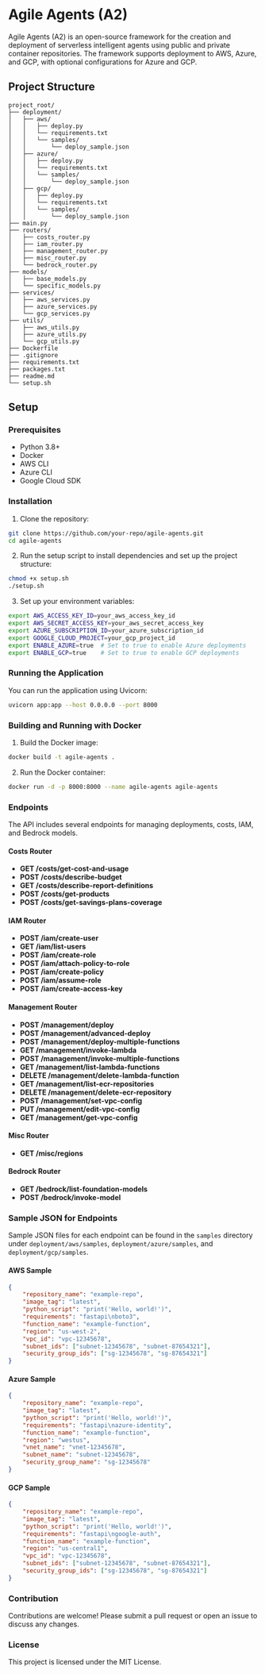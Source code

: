 # Agile Agents (A2)

Agile Agents (A2) is an open-source framework for the creation and deployment of serverless intelligent agents using public and private container repositories. The framework supports deployment to AWS, Azure, and GCP, with optional configurations for Azure and GCP.

## Project Structure

```
project_root/
├── deployment/
│   ├── aws/
│   │   ├── deploy.py
│   │   └── requirements.txt
│   │   └── samples/
│   │       └── deploy_sample.json
│   ├── azure/
│   │   ├── deploy.py
│   │   └── requirements.txt
│   │   └── samples/
│   │       └── deploy_sample.json
│   ├── gcp/
│   │   ├── deploy.py
│   │   └── requirements.txt
│   │   └── samples/
│   │       └── deploy_sample.json
├── main.py
├── routers/
│   ├── costs_router.py
│   ├── iam_router.py
│   ├── management_router.py
│   ├── misc_router.py
│   └── bedrock_router.py
├── models/
│   ├── base_models.py
│   └── specific_models.py
├── services/
│   ├── aws_services.py
│   ├── azure_services.py
│   └── gcp_services.py
├── utils/
│   ├── aws_utils.py
│   ├── azure_utils.py
│   └── gcp_utils.py
├── Dockerfile
├── .gitignore
├── requirements.txt
├── packages.txt
├── readme.md
└── setup.sh
```

## Setup

### Prerequisites

- Python 3.8+
- Docker
- AWS CLI
- Azure CLI
- Google Cloud SDK

### Installation

1. Clone the repository:

```sh
git clone https://github.com/your-repo/agile-agents.git
cd agile-agents
```

2. Run the setup script to install dependencies and set up the project structure:

```sh
chmod +x setup.sh
./setup.sh
```

3. Set up your environment variables:

```sh
export AWS_ACCESS_KEY_ID=your_aws_access_key_id
export AWS_SECRET_ACCESS_KEY=your_aws_secret_access_key
export AZURE_SUBSCRIPTION_ID=your_azure_subscription_id
export GOOGLE_CLOUD_PROJECT=your_gcp_project_id
export ENABLE_AZURE=true  # Set to true to enable Azure deployments
export ENABLE_GCP=true    # Set to true to enable GCP deployments
```

### Running the Application

You can run the application using Uvicorn:

```sh
uvicorn app:app --host 0.0.0.0 --port 8000
```

### Building and Running with Docker

1. Build the Docker image:

```sh
docker build -t agile-agents .
```

2. Run the Docker container:

```sh
docker run -d -p 8000:8000 --name agile-agents agile-agents
```

### Endpoints

The API includes several endpoints for managing deployments, costs, IAM, and Bedrock models.

#### Costs Router

- **GET /costs/get-cost-and-usage**
- **POST /costs/describe-budget**
- **GET /costs/describe-report-definitions**
- **POST /costs/get-products**
- **POST /costs/get-savings-plans-coverage**

#### IAM Router

- **POST /iam/create-user**
- **GET /iam/list-users**
- **POST /iam/create-role**
- **POST /iam/attach-policy-to-role**
- **POST /iam/create-policy**
- **POST /iam/assume-role**
- **POST /iam/create-access-key**

#### Management Router

- **POST /management/deploy**
- **POST /management/advanced-deploy**
- **POST /management/deploy-multiple-functions**
- **GET /management/invoke-lambda**
- **POST /management/invoke-multiple-functions**
- **GET /management/list-lambda-functions**
- **DELETE /management/delete-lambda-function**
- **GET /management/list-ecr-repositories**
- **DELETE /management/delete-ecr-repository**
- **POST /management/set-vpc-config**
- **PUT /management/edit-vpc-config**
- **GET /management/get-vpc-config**

#### Misc Router

- **GET /misc/regions**

#### Bedrock Router

- **GET /bedrock/list-foundation-models**
- **POST /bedrock/invoke-model**

### Sample JSON for Endpoints

Sample JSON files for each endpoint can be found in the `samples` directory under `deployment/aws/samples`, `deployment/azure/samples`, and `deployment/gcp/samples`.

#### AWS Sample

```json
{
    "repository_name": "example-repo",
    "image_tag": "latest",
    "python_script": "print('Hello, world!')",
    "requirements": "fastapi\nboto3",
    "function_name": "example-function",
    "region": "us-west-2",
    "vpc_id": "vpc-12345678",
    "subnet_ids": ["subnet-12345678", "subnet-87654321"],
    "security_group_ids": ["sg-12345678", "sg-87654321"]
}
```

#### Azure Sample

```json
{
    "repository_name": "example-repo",
    "image_tag": "latest",
    "python_script": "print('Hello, world!')",
    "requirements": "fastapi\nazure-identity",
    "function_name": "example-function",
    "region": "westus",
    "vnet_name": "vnet-12345678",
    "subnet_name": "subnet-12345678",
    "security_group_name": "sg-12345678"
}
```

#### GCP Sample

```json
{
    "repository_name": "example-repo",
    "image_tag": "latest",
    "python_script": "print('Hello, world!')",
    "requirements": "fastapi\ngoogle-auth",
    "function_name": "example-function",
    "region": "us-central1",
    "vpc_id": "vpc-12345678",
    "subnet_ids": ["subnet-12345678", "subnet-87654321"],
    "security_group_ids": ["sg-12345678", "sg-87654321"]
}
```

### Contribution

Contributions are welcome! Please submit a pull request or open an issue to discuss any changes.

### License

This project is licensed under the MIT License.
